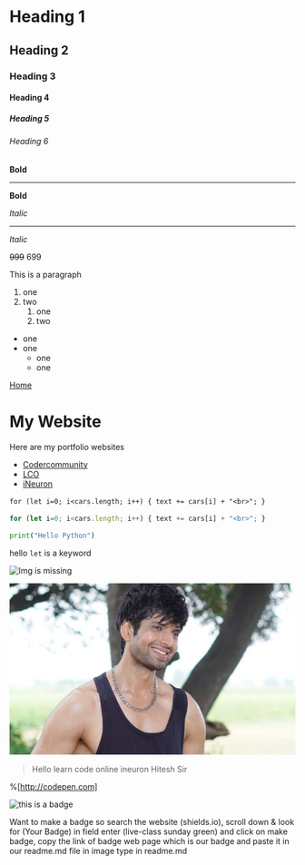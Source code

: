# Heading 1
## Heading 2
### Heading 3
#### Heading 4
##### Heading 5
###### Heading 6

**Bold**
***
__Bold__

*Italic*
___
_Italic_

~~999~~ 699

This is a paragraph

1. one
2. two
    1. one
    1. two

- one
- one
    - one
    - one

[Home](http://google.com "google")

 # My Website

 Here are my portfolio websites

 - [Codercommunity](web.codercommunity.io)
 - [LCO](web.learncodeonline.in)
 - [iNeuron](http://iNeuron.ai)


 ```
 for (let i=0; i<cars.length; i++) { text += cars[i] + "<br>"; }
 ```

 ```javascript
 for (let i=0; i<cars.length; i++) { text += cars[i] + "<br>"; }
 ```
 
 ```python
print("Hello Python")
```

 hello `let` is a keyword
 

 ![Img is missing](https://learncodeonline.in/mascot.png)

 ![Img](hitesh.jpg)

 > Hello learn code online ineuron Hitesh Sir

 %[http://codepen.com]


![this is a badge](https://img.shields.io/badge/live--class-sunday-green)

 Want to make a badge so search the website (shields.io), scroll down & look for (Your Badge) in field enter (live-class sunday green) and click on make badge, copy the link of badge web page which is our badge and paste it in our readme.md file in image type in readme.md